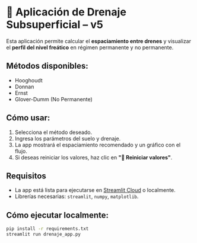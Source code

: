# 🌾 Aplicación de Drenaje Subsuperficial – v5

Esta aplicación permite calcular el **espaciamiento entre drenes** y visualizar el **perfil del nivel freático** en régimen permanente y no permanente.  

## Métodos disponibles:
- Hooghoudt
- Donnan
- Ernst
- Glover-Dumm (No Permanente)

## Cómo usar:
1. Selecciona el método deseado.
2. Ingresa los parámetros del suelo y drenaje.
3. La app mostrará el espaciamiento recomendado y un gráfico con el flujo.
4. Si deseas reiniciar los valores, haz clic en **"🔄 Reiniciar valores"**.

## Requisitos
- La app está lista para ejecutarse en [Streamlit Cloud](https://streamlit.io/cloud) o localmente.
- Librerías necesarias: `streamlit`, `numpy`, `matplotlib`.

## Cómo ejecutar localmente:
```bash
pip install -r requirements.txt
streamlit run drenaje_app.py
